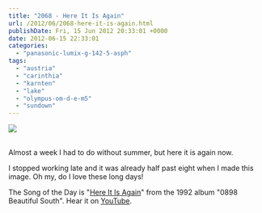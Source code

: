 ```yaml
---
title: "2068 - Here It Is Again"
url: /2012/06/2068-here-it-is-again.html
publishDate: Fri, 15 Jun 2012 20:33:01 +0000
date: 2012-06-15 22:33:01
categories: 
  - "panasonic-lumix-g-142-5-asph"
tags: 
  - "austria"
  - "carinthia"
  - "karnten"
  - "lake"
  - "olympus-om-d-e-m5"
  - "sundown"
---
```

<div class="container">
<div class="center"><a target="_blank" href="https://d25zfm9zpd7gm5.cloudfront.net/1200x1200/2012/20120615_202833_lr.jpg"><img src="https://d25zfm9zpd7gm5.cloudfront.net/0600x0600/2012/20120615_202833_lr.jpg" /></a></div>
</div>
<br />

Almost a week I had to do without summer, but here it is again now.

 I stopped working late and it was already half past eight when I made this image. Oh my, do I love these long days!

The Song of the Day is "<a href="http://www.lyricsmode.com/lyrics/b/beautiful_south/here_it_is_again.html" target="_blank">Here It Is Again</a>" from the 1992 album "0898 Beautiful South". Hear it on <a href="http://www.youtube.com/watch?v=N5ys0S1g2N4" target="_blank">YouTube</a>.
